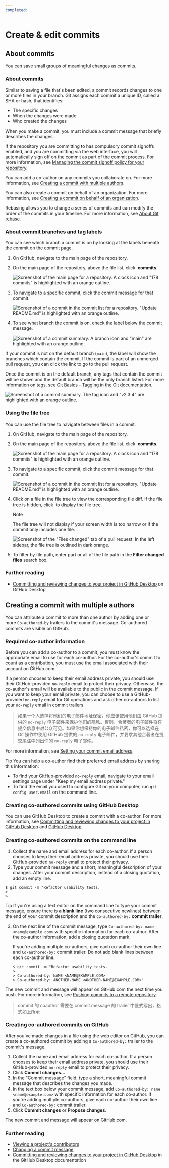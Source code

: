 ```yaml
---
completed:
---
```

# Create & edit commits
## About commits
You can save small groups of meaningful changes as commits.

### About commits
Similar to saving a file that's been edited, a commit records changes to one or more files in your branch. Git assigns each commit a unique ID, called a SHA or hash, that identifies:

- The specific changes
- When the changes were made
- Who created the changes

When you make a commit, you must include a commit message that briefly describes the changes.

If the repository you are committing to has compulsory commit signoffs enabled, and you are committing via the web interface, you will automatically sign off on the commit as part of the commit process. For more information, see [Managing the commit signoff policy for your repository](https://docs.github.com/en/repositories/managing-your-repositorys-settings-and-features/managing-repository-settings/managing-the-commit-signoff-policy-for-your-repository).

You can add a co-author on any commits you collaborate on. For more information, see [Creating a commit with multiple authors](https://docs.github.com/en/pull-requests/committing-changes-to-your-project/creating-and-editing-commits/creating-a-commit-with-multiple-authors).

You can also create a commit on behalf of an organization. For more information, see [Creating a commit on behalf of an organization](https://docs.github.com/en/pull-requests/committing-changes-to-your-project/creating-and-editing-commits/creating-a-commit-on-behalf-of-an-organization).

Rebasing allows you to change a series of commits and can modify the order of the commits in your timeline. For more information, see [About Git rebase](https://docs.github.com/en/get-started/using-git/about-git-rebase).

### About commit branches and tag labels
You can see which branch a commit is on by looking at the labels beneath the commit on the commit page.

1. On GitHub, navigate to the main page of the repository.
2. On the main page of the repository, above the file list, click  **commits**.
    
    ![Screenshot of the main page for a repository. A clock icon and "178 commits" is highlighted with an orange outline.](https://docs.github.com/assets/cb-48469/images/help/commits/commits-page.png)
    
3. To navigate to a specific commit, click the commit message for that commit.
    
    ![Screenshot of a commit in the commit list for a repository. "Update README.md" is highlighted with an orange outline.](https://docs.github.com/assets/cb-17733/images/help/commits/commit-message-link.png)
    
4. To see what branch the commit is on, check the label below the commit message.
    
    ![Screenshot of a commit summary. A branch icon and "main" are highlighted with an orange outline.](https://docs.github.com/assets/cb-15839/images/help/commits/commit-branch-indicator.png)
    

If your commit is not on the default branch (`main`), the label will show the branches which contain the commit. If the commit is part of an unmerged pull request, you can click the link to go to the pull request.

Once the commit is on the default branch, any tags that contain the commit will be shown and the default branch will be the only branch listed. For more information on tags, see [Git Basics - Tagging](https://git-scm.com/book/en/v2/Git-Basics-Tagging) in the Git documentation.

![Screenshot of a commit summary. The tag icon and "v2.3.4" are highlighted with an orange outline.](https://docs.github.com/assets/cb-17593/images/help/commits/commit-tag-label.png)

### Using the file tree
You can use the file tree to navigate between files in a commit.

1. On GitHub, navigate to the main page of the repository.
2. On the main page of the repository, above the file list, click  **commits**.
    
    ![Screenshot of the main page for a repository. A clock icon and "178 commits" is highlighted with an orange outline.](https://docs.github.com/assets/cb-48469/images/help/commits/commits-page.png)
    
3. To navigate to a specific commit, click the commit message for that commit.
    
    ![Screenshot of a commit in the commit list for a repository. "Update README.md" is highlighted with an orange outline.](https://docs.github.com/assets/cb-17733/images/help/commits/commit-message-link.png)
    
4. Click on a file in the file tree to view the corresponding file diff. If the file tree is hidden, click  to display the file tree.
    
    Note
    
    The file tree will not display if your screen width is too narrow or if the commit only includes one file.
    
    ![Screenshot of the "Files changed" tab of a pull request. In the left sidebar, the file tree is outlined in dark orange.](https://docs.github.com/assets/cb-140879/images/help/repository/file-tree.png)
    
5. To filter by file path, enter part or all of the file path in the **Filter changed files** search box.

### Further reading
- [Committing and reviewing changes to your project in GitHub Desktop](https://docs.github.com/en/desktop/making-changes-in-a-branch/committing-and-reviewing-changes-to-your-project-in-github-desktop#about-commits) on GitHub Desktop

## Creating a commit with multiple authors
You can attribute a commit to more than one author by adding one or more `Co-authored-by` trailers to the commit's message. Co-authored commits are visible on GitHub.

### Required co-author information
Before you can add a co-author to a commit, you must know the appropriate email to use for each co-author. For the co-author's commit to count as a contribution, you must use the email associated with their account on GitHub.com.

If a person chooses to keep their email address private, you should use their GitHub-provided `no-reply` email to protect their privacy. Otherwise, the co-author's email will be available to the public in the commit message. If you want to keep your email private, you can choose to use a GitHub-provided `no-reply` email for Git operations and ask other co-authors to list your `no-reply` email in commit trailers.
>  如果一个人选择将他们的电子邮件地址保密，你应该使用他们由 GitHub 提供的 `no-reply` 电子邮件来保护他们的隐私。否则，合著者的电子邮件将在提交信息中对公众可见。如果你想保持你的电子邮件私密，你可以选择在 Git 操作中使用 GitHub 提供的 `no-reply` 电子邮件，并要求其他合著者在提交尾注中列出你的 `no-reply` 电子邮件。

For more information, see [Setting your commit email address](https://docs.github.com/en/account-and-profile/setting-up-and-managing-your-personal-account-on-github/managing-email-preferences/setting-your-commit-email-address).

Tip
You can help a co-author find their preferred email address by sharing this information:

- To find your GitHub-provided `no-reply` email, navigate to your email settings page under "Keep my email address private."
- To find the email you used to configure Git on your computer, run `git config user.email` on the command line.

### Creating co-authored commits using GitHub Desktop
You can use GitHub Desktop to create a commit with a co-author. For more information, see [Committing and reviewing changes to your project in GitHub Desktop](https://docs.github.com/en/desktop/making-changes-in-a-branch/committing-and-reviewing-changes-to-your-project-in-github-desktop#write-a-commit-message-and-push-your-changes) and [GitHub Desktop](https://desktop.github.com/).

### Creating co-authored commits on the command line
1. Collect the name and email address for each co-author. If a person chooses to keep their email address private, you should use their GitHub-provided `no-reply` email to protect their privacy.
2. Type your commit message and a short, meaningful description of your changes. After your commit description, instead of a closing quotation, add an empty line.
    
```shell
$ git commit -m "Refactor usability tests.
>
>
```
    
Tip
If you're using a text editor on the command line to type your commit message, ensure there is **a blank line** (two consecutive newlines) between the end of your commit description and the `Co-authored-by:` **commit trailer**.
    
3. On the next line of the commit message, type `Co-authored-by: name <name@example.com>` with specific information for each co-author. After the co-author information, add a closing quotation mark.
    
    If you're adding multiple co-authors, give each co-author their own line and `Co-authored-by:` commit trailer. Do not add blank lines between each co-author line.
    
    ```shell
    $ git commit -m "Refactor usability tests.
    >
    > Co-authored-by: NAME <NAME@EXAMPLE.COM>
    > Co-authored-by: ANOTHER-NAME <ANOTHER-NAME@EXAMPLE.COM>"
    ```
    

The new commit and message will appear on GitHub.com the next time you push. For more information, see [Pushing commits to a remote repository](https://docs.github.com/en/get-started/using-git/pushing-commits-to-a-remote-repository).

>  commit 的 coauthor 需要在 commit message 的 trailer 中显式写出，格式如上所示

### Creating co-authored commits on GitHub
After you've made changes in a file using the web editor on GitHub, you can create a co-authored commit by adding a `Co-authored-by:` trailer to the commit's message.

1. Collect the name and email address for each co-author. If a person chooses to keep their email address private, you should use their GitHub-provided `no-reply` email to protect their privacy.
2. Click **Commit changes...**
3. In the "Commit message" field, type a short, meaningful commit message that describes the changes you made.
4. In the text box below your commit message, add `Co-authored-by: name <name@example.com>` with specific information for each co-author. If you're adding multiple co-authors, give each co-author their own line and `Co-authored-by:` commit trailer.
5. Click **Commit changes** or **Propose changes**.

The new commit and message will appear on GitHub.com.

### Further reading
- [Viewing a project's contributors](https://docs.github.com/en/repositories/viewing-activity-and-data-for-your-repository/viewing-a-projects-contributors)
- [Changing a commit message](https://docs.github.com/en/pull-requests/committing-changes-to-your-project/creating-and-editing-commits/changing-a-commit-message)
- [Committing and reviewing changes to your project in GitHub Desktop](https://docs.github.com/en/desktop/making-changes-in-a-branch/committing-and-reviewing-changes-to-your-project-in-github-desktop#4-write-a-commit-message-and-push-your-changes) in the GitHub Desktop documentation

